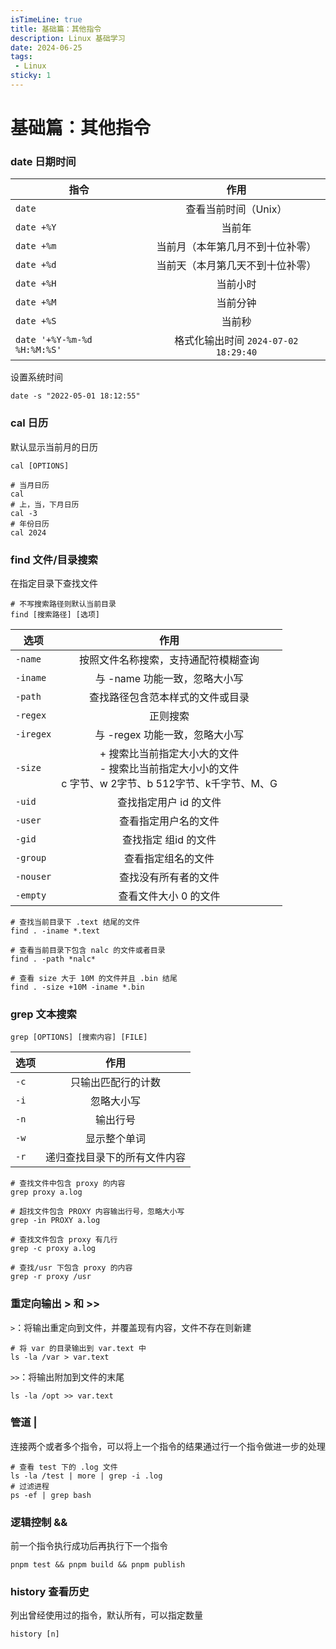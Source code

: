 ```yaml
---
isTimeLine: true
title: 基础篇：其他指令
description: Linux 基础学习
date: 2024-06-25
tags:
 - Linux
sticky: 1
---
```


# 基础篇：其他指令

### date 日期时间

| 指令        |      作用      | 
| ------------- | :-----------: |
| `date`      | 查看当前时间（Unix） |
| `date +%Y`      | 当前年 |
| `date +%m`      | 当前月（本年第几月不到十位补零）  |
| `date +%d`      | 当前天（本月第几天不到十位补零）  |
| `date +%H`      | 当前小时  |
| `date +%M`      | 当前分钟  |
| `date +%S`      | 当前秒  |
| `date '+%Y-%m-%d %H:%M:%S'`      | 格式化输出时间 `2024-07-02 18:29:40` |

设置系统时间

```shell
date -s "2022-05-01 18:12:55"
```

### cal 日历

默认显示当前月的日历

```shell
cal [OPTIONS]
```

```shell
# 当月日历
cal 
# 上，当，下月日历
cal -3
# 年份日历
cal 2024
```

### find 文件/目录搜索

在指定目录下查找文件

```shell
# 不写搜索路径则默认当前目录
find [搜索路径] [选项]
```

| 选项        |      作用      | 
| ------------- | :-----------: |
| `-name`      | 按照文件名称搜索，支持通配符模糊查询 |
| `-iname`      | 与 -name 功能一致，忽略大小写 |
| `-path`      | 查找路径包含范本样式的文件或目录  |
| `-regex`      | 正则搜索  |
| `-iregex`      |  与 -regex 功能一致，忽略大小写 |
| `-size`      |  + 搜索比当前指定大小大的文件 <br> - 搜索比当前指定大小小的文件 <br> c 字节、w 2字节、b 512字节、k千字节、M、G|
| `-uid`      | 查找指定用户 id 的文件 |
| `-user`      | 查看指定用户名的文件  |
| `-gid`      | 查找指定 组id 的文件  |
| `-group`      | 查看指定组名的文件  |
| `-nouser`      | 查找没有所有者的文件  |
| `-empty`      | 查看文件大小 0 的文件  |

```shell
# 查找当前目录下 .text 结尾的文件
find . -iname *.text

# 查看当前目录下包含 nalc 的文件或者目录
find . -path *nalc*

# 查看 size 大于 10M 的文件并且 .bin 结尾
find . -size +10M -iname *.bin
```

### grep 文本搜索

```shell
grep [OPTIONS] [搜索内容] [FILE]
```

| 选项        |      作用      | 
| ------------- | :-----------: |
| `-c`      | 只输出匹配行的计数 |
| `-i`      | 忽略大小写 |
| `-n`      | 输出行号  |
| `-w`      | 显示整个单词  |
| `-r`      | 递归查找目录下的所有文件内容 |

```shell
# 查找文件中包含 proxy 的内容
grep proxy a.log

# 超找文件包含 PROXY 内容输出行号，忽略大小写
grep -in PROXY a.log

# 查找文件包含 proxy 有几行
grep -c proxy a.log

# 查找/usr 下包含 proxy 的内容
grep -r proxy /usr
```

### 重定向输出 > 和 >>

`>`：将输出重定向到文件，并覆盖现有内容，文件不存在则新建

```shell
# 将 var 的目录输出到 var.text 中
ls -la /var > var.text
```

`>>`：将输出附加到文件的末尾

```shell
ls -la /opt >> var.text
```

### 管道 |

连接两个或者多个指令，可以将上一个指令的结果通过行一个指令做进一步的处理

```shell
# 查看 test 下的 .log 文件
ls -la /test | more | grep -i .log
# 过滤进程
ps -ef | grep bash
```

### 逻辑控制 &&

前一个指令执行成功后再执行下一个指令 

```shell
pnpm test && pnpm build && pnpm publish
```

### history 查看历史

列出曾经使用过的指令，默认所有，可以指定数量

```shell
history [n]
```

